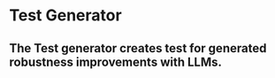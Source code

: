 
# Test Generator

The Test generator creates test for generated robustness improvements with LLMs. 
---

